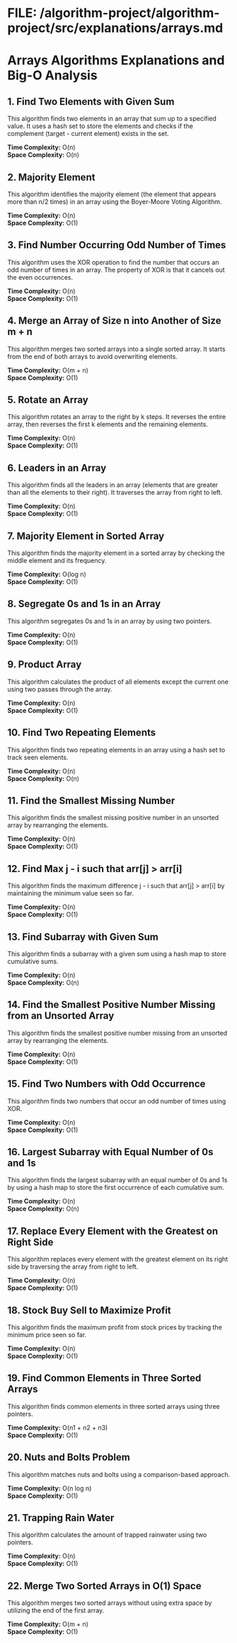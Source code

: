 # FILE: /algorithm-project/algorithm-project/src/explanations/arrays.md

# Arrays Algorithms Explanations and Big-O Analysis

## 1. Find Two Elements with Given Sum
This algorithm finds two elements in an array that sum up to a specified value. It uses a hash set to store the elements and checks if the complement (target - current element) exists in the set.

**Time Complexity:** O(n)  
**Space Complexity:** O(n)

## 2. Majority Element
This algorithm identifies the majority element (the element that appears more than n/2 times) in an array using the Boyer-Moore Voting Algorithm.

**Time Complexity:** O(n)  
**Space Complexity:** O(1)

## 3. Find Number Occurring Odd Number of Times
This algorithm uses the XOR operation to find the number that occurs an odd number of times in an array. The property of XOR is that it cancels out the even occurrences.

**Time Complexity:** O(n)  
**Space Complexity:** O(1)

## 4. Merge an Array of Size n into Another of Size m + n
This algorithm merges two sorted arrays into a single sorted array. It starts from the end of both arrays to avoid overwriting elements.

**Time Complexity:** O(m + n)  
**Space Complexity:** O(1)

## 5. Rotate an Array
This algorithm rotates an array to the right by k steps. It reverses the entire array, then reverses the first k elements and the remaining elements.

**Time Complexity:** O(n)  
**Space Complexity:** O(1)

## 6. Leaders in an Array
This algorithm finds all the leaders in an array (elements that are greater than all the elements to their right). It traverses the array from right to left.

**Time Complexity:** O(n)  
**Space Complexity:** O(1)

## 7. Majority Element in Sorted Array
This algorithm finds the majority element in a sorted array by checking the middle element and its frequency.

**Time Complexity:** O(log n)  
**Space Complexity:** O(1)

## 8. Segregate 0s and 1s in an Array
This algorithm segregates 0s and 1s in an array by using two pointers.

**Time Complexity:** O(n)  
**Space Complexity:** O(1)

## 9. Product Array
This algorithm calculates the product of all elements except the current one using two passes through the array.

**Time Complexity:** O(n)  
**Space Complexity:** O(1)

## 10. Find Two Repeating Elements
This algorithm finds two repeating elements in an array using a hash set to track seen elements.

**Time Complexity:** O(n)  
**Space Complexity:** O(n)

## 11. Find the Smallest Missing Number
This algorithm finds the smallest missing positive number in an unsorted array by rearranging the elements.

**Time Complexity:** O(n)  
**Space Complexity:** O(1)

## 12. Find Max j - i such that arr[j] > arr[i]
This algorithm finds the maximum difference j - i such that arr[j] > arr[i] by maintaining the minimum value seen so far.

**Time Complexity:** O(n)  
**Space Complexity:** O(1)

## 13. Find Subarray with Given Sum
This algorithm finds a subarray with a given sum using a hash map to store cumulative sums.

**Time Complexity:** O(n)  
**Space Complexity:** O(n)

## 14. Find the Smallest Positive Number Missing from an Unsorted Array
This algorithm finds the smallest positive number missing from an unsorted array by rearranging the elements.

**Time Complexity:** O(n)  
**Space Complexity:** O(1)

## 15. Find Two Numbers with Odd Occurrence
This algorithm finds two numbers that occur an odd number of times using XOR.

**Time Complexity:** O(n)  
**Space Complexity:** O(1)

## 16. Largest Subarray with Equal Number of 0s and 1s
This algorithm finds the largest subarray with an equal number of 0s and 1s by using a hash map to store the first occurrence of each cumulative sum.

**Time Complexity:** O(n)  
**Space Complexity:** O(n)

## 17. Replace Every Element with the Greatest on Right Side
This algorithm replaces every element with the greatest element on its right side by traversing the array from right to left.

**Time Complexity:** O(n)  
**Space Complexity:** O(1)

## 18. Stock Buy Sell to Maximize Profit
This algorithm finds the maximum profit from stock prices by tracking the minimum price seen so far.

**Time Complexity:** O(n)  
**Space Complexity:** O(1)

## 19. Find Common Elements in Three Sorted Arrays
This algorithm finds common elements in three sorted arrays using three pointers.

**Time Complexity:** O(n1 + n2 + n3)  
**Space Complexity:** O(1)

## 20. Nuts and Bolts Problem
This algorithm matches nuts and bolts using a comparison-based approach.

**Time Complexity:** O(n log n)  
**Space Complexity:** O(1)

## 21. Trapping Rain Water
This algorithm calculates the amount of trapped rainwater using two pointers.

**Time Complexity:** O(n)  
**Space Complexity:** O(1)

## 22. Merge Two Sorted Arrays in O(1) Space
This algorithm merges two sorted arrays without using extra space by utilizing the end of the first array.

**Time Complexity:** O(m + n)  
**Space Complexity:** O(1)